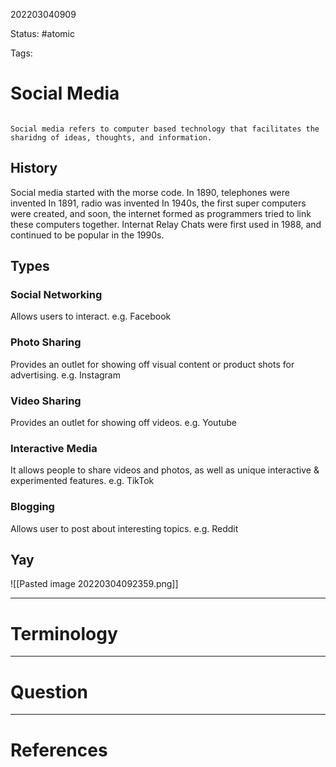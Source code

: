 202203040909

Status: #atomic

Tags:

# Social Media
```ad-Definition

Social media refers to computer based technology that facilitates the sharidng of ideas, thoughts, and information.

```
## History
Social media started with the morse code.
In 1890, telephones were invented
In 1891, radio was invented
In 1940s, the first super computers were created, and soon, the internet formed as programmers tried to link these computers together.
Internat Relay Chats were first used in 1988, and continued to be popular in the 1990s.
## Types
### Social Networking
Allows users to interact. e.g. Facebook
### Photo Sharing
Provides an outlet for showing off visual content or product shots for advertising. e.g. Instagram
### Video Sharing
Provides an outlet for showing off videos. e.g. Youtube
### Interactive Media
It allows people to share videos and photos, as well as unique interactive & experimented features. e.g. TikTok
### Blogging
Allows user to post about interesting topics. e.g. Reddit
## Yay
![[Pasted image 20220304092359.png]]

---
# Terminology


---
# Question


---
# References
